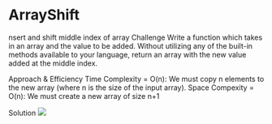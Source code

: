 # ArrayShift
nsert and shift middle index of array
Challenge
Write a function which takes in an array and the value to be added. Without utilizing any of the built-in methods
available to your language, return an array with the new value added at the middle index.

Approach & Efficiency
Time Complexity = O(n): We must copy n elements to the new array (where n is the size of the input array).
Space Compexity = O(n): We must create a new array of size n+1

Solution
![](https://files.slack.com/files-pri/T039KG69K-F017DV8LH5E/image.png)
